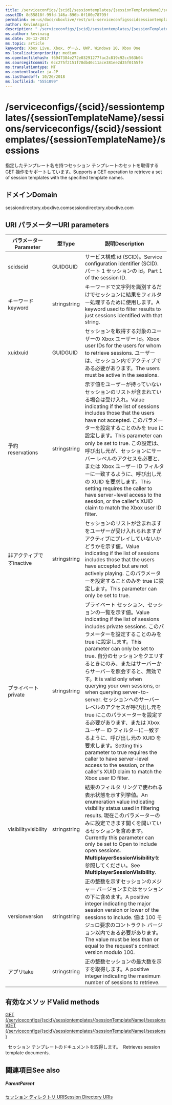 ```yaml
---
title: /serviceconfigs/{scid}/sessiontemplates/{sessionTemplateName}/sessions
assetID: 8d55818f-99fd-146a-896b-0f100e78799f
permalink: en-us/docs/xboxlive/rest/uri-serviceconfigsscidsessiontemplatessessiontemplatenamesessions.html
author: KevinAsgari
description: " /serviceconfigs/{scid}/sessiontemplates/{sessionTemplateName}/sessions"
ms.author: kevinasg
ms.date: 20-12-2017
ms.topic: article
keywords: Xbox Live, Xbox, ゲーム, UWP, Windows 10, Xbox One
ms.localizationpriority: medium
ms.openlocfilehash: f6947384e272e03291277fac2c819c92cc563b04
ms.sourcegitcommit: 6cc275f2151f78db40c11ace381ee2d35f0155f9
ms.translationtype: MT
ms.contentlocale: ja-JP
ms.lasthandoff: 10/26/2018
ms.locfileid: "5551099"
---
```

# <a name="serviceconfigsscidsessiontemplatessessiontemplatenamesessions"></a><span data-ttu-id="567c8-104">/serviceconfigs/{scid}/sessiontemplates/{sessionTemplateName}/sessions</span><span class="sxs-lookup"><span data-stu-id="567c8-104">/serviceconfigs/{scid}/sessiontemplates/{sessionTemplateName}/sessions</span></span>
<span data-ttu-id="567c8-105">指定したテンプレート名を持つセッション テンプレートのセットを取得する GET 操作をサポートしています。</span><span class="sxs-lookup"><span data-stu-id="567c8-105">Supports a GET operation to retrieve a set of session templates with the specified template names.</span></span> 
<a id="ID4EO"></a>

 
## <a name="domain"></a><span data-ttu-id="567c8-106">ドメイン</span><span class="sxs-lookup"><span data-stu-id="567c8-106">Domain</span></span>
<span data-ttu-id="567c8-107">sessiondirectory.xboxlive.com</span><span class="sxs-lookup"><span data-stu-id="567c8-107">sessiondirectory.xboxlive.com</span></span>  
<a id="ID4ET"></a>

 
## <a name="uri-parameters"></a><span data-ttu-id="567c8-108">URI パラメーター</span><span class="sxs-lookup"><span data-stu-id="567c8-108">URI parameters</span></span>
 
| <span data-ttu-id="567c8-109">パラメーター</span><span class="sxs-lookup"><span data-stu-id="567c8-109">Parameter</span></span>| <span data-ttu-id="567c8-110">型</span><span class="sxs-lookup"><span data-stu-id="567c8-110">Type</span></span>| <span data-ttu-id="567c8-111">説明</span><span class="sxs-lookup"><span data-stu-id="567c8-111">Description</span></span>| 
| --- | --- | --- | 
| <span data-ttu-id="567c8-112">scid</span><span class="sxs-lookup"><span data-stu-id="567c8-112">scid</span></span>| <span data-ttu-id="567c8-113">GUID</span><span class="sxs-lookup"><span data-stu-id="567c8-113">GUID</span></span>| <span data-ttu-id="567c8-114">サービス構成 id (SCID)。</span><span class="sxs-lookup"><span data-stu-id="567c8-114">Service configuration identifier (SCID).</span></span> <span data-ttu-id="567c8-115">パート 1 セッションの id。</span><span class="sxs-lookup"><span data-stu-id="567c8-115">Part 1 of the session ID.</span></span>| 
| <span data-ttu-id="567c8-116">キーワード</span><span class="sxs-lookup"><span data-stu-id="567c8-116">keyword</span></span>| <span data-ttu-id="567c8-117">string</span><span class="sxs-lookup"><span data-stu-id="567c8-117">string</span></span>| <span data-ttu-id="567c8-118">キーワードで文字列を識別するだけでセッションに結果をフィルター処理するために使用します。</span><span class="sxs-lookup"><span data-stu-id="567c8-118">A keyword used to filter results to just sessions identified with that string.</span></span>| 
| <span data-ttu-id="567c8-119">xuid</span><span class="sxs-lookup"><span data-stu-id="567c8-119">xuid</span></span>| <span data-ttu-id="567c8-120">GUID</span><span class="sxs-lookup"><span data-stu-id="567c8-120">GUID</span></span>| <span data-ttu-id="567c8-121">セッションを取得する対象のユーザーの Xbox ユーザー Id。</span><span class="sxs-lookup"><span data-stu-id="567c8-121">Xbox user IDs for the users for whom to retrieve sessions.</span></span> <span data-ttu-id="567c8-122">ユーザーは、セッション内でアクティブである必要があります。</span><span class="sxs-lookup"><span data-stu-id="567c8-122">The users must be active in the sessions.</span></span> | 
| <span data-ttu-id="567c8-123">予約</span><span class="sxs-lookup"><span data-stu-id="567c8-123">reservations</span></span>| <span data-ttu-id="567c8-124">string</span><span class="sxs-lookup"><span data-stu-id="567c8-124">string</span></span>| <span data-ttu-id="567c8-125">示す値をユーザーが持っていないセッションのリストが含まれている場合は受け入れ。</span><span class="sxs-lookup"><span data-stu-id="567c8-125">Value indicating if the list of sessions includes those that the users have not accepted.</span></span> <span data-ttu-id="567c8-126">このパラメーターを設定することのみを true に設定します。</span><span class="sxs-lookup"><span data-stu-id="567c8-126">This parameter can only be set to true.</span></span> <span data-ttu-id="567c8-127">この設定は、呼び出し元が、セッションにサーバー レベルのアクセスを必要と、または Xbox ユーザー ID フィルターに一致するように、呼び出し元の XUID を要求します。</span><span class="sxs-lookup"><span data-stu-id="567c8-127">This setting requires the caller to have server-level access to the session, or the caller's XUID claim to match the Xbox user ID filter.</span></span> | 
| <span data-ttu-id="567c8-128">非アクティブです</span><span class="sxs-lookup"><span data-stu-id="567c8-128">inactive</span></span>| <span data-ttu-id="567c8-129">string</span><span class="sxs-lookup"><span data-stu-id="567c8-129">string</span></span>| <span data-ttu-id="567c8-130">セッションのリストが含まれますをユーザーが受け入れられますがアクティブにプレイしていないかどうかを示す値。</span><span class="sxs-lookup"><span data-stu-id="567c8-130">Value indicating if the list of sessions includes those that the users have accepted but are not actively playing.</span></span> <span data-ttu-id="567c8-131">このパラメーターを設定することのみを true に設定します。</span><span class="sxs-lookup"><span data-stu-id="567c8-131">This parameter can only be set to true.</span></span> | 
| <span data-ttu-id="567c8-132">プライベート</span><span class="sxs-lookup"><span data-stu-id="567c8-132">private</span></span>| <span data-ttu-id="567c8-133">string</span><span class="sxs-lookup"><span data-stu-id="567c8-133">string</span></span>| <span data-ttu-id="567c8-134">プライベート セッション、セッションの一覧を示す値。</span><span class="sxs-lookup"><span data-stu-id="567c8-134">Value indicating if the list of sessions includes private sessions.</span></span> <span data-ttu-id="567c8-135">このパラメーターを設定することのみを true に設定します。</span><span class="sxs-lookup"><span data-stu-id="567c8-135">This parameter can only be set to true.</span></span> <span data-ttu-id="567c8-136">自分のセッションをクエリするときにのみ、またはサーバーからサーバーを照会すると、無効です。</span><span class="sxs-lookup"><span data-stu-id="567c8-136">It is valid only when querying your own sessions, or when querying server-to-server.</span></span> <span data-ttu-id="567c8-137">セッションへのサーバー レベルのアクセスが呼び出し元を true にこのパラメーターを設定する必要があります、または Xbox ユーザー ID フィルターに一致するように、呼び出し元の XUID を要求します。</span><span class="sxs-lookup"><span data-stu-id="567c8-137">Setting this parameter to true requires the caller to have server-level access to the session, or the caller's XUID claim to match the Xbox user ID filter.</span></span> | 
| <span data-ttu-id="567c8-138">visibility</span><span class="sxs-lookup"><span data-stu-id="567c8-138">visibility</span></span>| <span data-ttu-id="567c8-139">string</span><span class="sxs-lookup"><span data-stu-id="567c8-139">string</span></span>| <span data-ttu-id="567c8-140">結果のフィルタ リングで使われる表示状態を示す列挙値。</span><span class="sxs-lookup"><span data-stu-id="567c8-140">An enumeration value indicating visibility status used in filtering results.</span></span> <span data-ttu-id="567c8-141">現在このパラメーターのみに設定できます開くを開いているセッションを含めます。</span><span class="sxs-lookup"><span data-stu-id="567c8-141">Currently this parameter can only be set to Open to include open sessions.</span></span> <span data-ttu-id="567c8-142"><b>MultiplayerSessionVisibility</b>を参照してください。</span><span class="sxs-lookup"><span data-stu-id="567c8-142">See <b>MultiplayerSessionVisibility</b>.</span></span> | 
| <span data-ttu-id="567c8-143">version</span><span class="sxs-lookup"><span data-stu-id="567c8-143">version</span></span>| <span data-ttu-id="567c8-144">string</span><span class="sxs-lookup"><span data-stu-id="567c8-144">string</span></span>| <span data-ttu-id="567c8-145">正の整数を示すセッションのメジャー バージョンまたはセッションの下に含めます。</span><span class="sxs-lookup"><span data-stu-id="567c8-145">A positive integer indicating the major session version or lower of the sessions to include.</span></span> <span data-ttu-id="567c8-146">値は 100 モジュロ要求のコントラクト バージョン以内である必要があります。</span><span class="sxs-lookup"><span data-stu-id="567c8-146">The value must be less than or equal to the request's contract version modulo 100.</span></span> | 
| <span data-ttu-id="567c8-147">アプリ</span><span class="sxs-lookup"><span data-stu-id="567c8-147">take</span></span>| <span data-ttu-id="567c8-148">string</span><span class="sxs-lookup"><span data-stu-id="567c8-148">string</span></span>| <span data-ttu-id="567c8-149">正の整数セッションの最大数を示すを取得します。</span><span class="sxs-lookup"><span data-stu-id="567c8-149">A positive integer indicating the maximum number of sessions to retrieve.</span></span>| 
  
<a id="ID4EZD"></a>

 
## <a name="valid-methods"></a><span data-ttu-id="567c8-150">有効なメソッド</span><span class="sxs-lookup"><span data-stu-id="567c8-150">Valid methods</span></span>

[<span data-ttu-id="567c8-151">GET (/serviceconfigs/{scid}/sessiontemplates/{sessionTemplateName}/sessions)</span><span class="sxs-lookup"><span data-stu-id="567c8-151">GET (/serviceconfigs/{scid}/sessiontemplates/{sessionTemplateName}/sessions)</span></span>](uri-serviceconfigsscidsessiontemplatessessiontemplatenamesessionsget.md)

<span data-ttu-id="567c8-152">&nbsp;&nbsp;セッション テンプレートのドキュメントを取得します。</span><span class="sxs-lookup"><span data-stu-id="567c8-152">&nbsp;&nbsp;Retrieves session template documents.</span></span>
 
<a id="ID4EDE"></a>

 
## <a name="see-also"></a><span data-ttu-id="567c8-153">関連項目</span><span class="sxs-lookup"><span data-stu-id="567c8-153">See also</span></span>
 
<a id="ID4EFE"></a>

 
##### <a name="parent"></a><span data-ttu-id="567c8-154">Parent</span><span class="sxs-lookup"><span data-stu-id="567c8-154">Parent</span></span> 

[<span data-ttu-id="567c8-155">セッション ディレクトリ URI</span><span class="sxs-lookup"><span data-stu-id="567c8-155">Session Directory URIs</span></span>](atoc-reference-sessiondirectory.md)

   